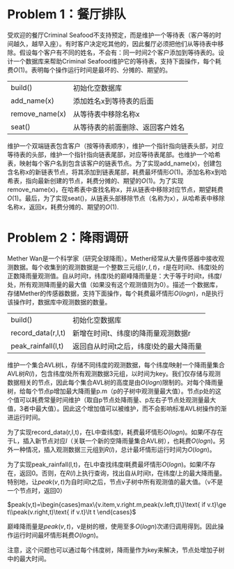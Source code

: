 # Problem 1：餐厅排队

受欢迎的餐厅Criminal Seafood不支持预定，而是维护一个等待表（客户等的时间越久，越早入座）。有时客户决定吃其他的，因此餐厅必须把他们从等待表中移除。假设每个客户有不同的姓名，不会有：同一时间2个客户添加到等待表的。设计一个数据库来帮助Criminal Seafood维护它的等待表，支持下面操作，每个耗费$O(1)$。表明每个操作运行时间是最坏的、分摊的、期望的。

<div>
    <table>
    <tr>
        <td>build()</td>
        <td>初始化空数据库</td>
    </tr>
    <tr>
        <td>add_name(x)</td>
        <td>添加姓名x到等待表的后面</td>
    </tr>
    <tr>
        <td>remove_name(x)</td>
        <td>从等待表中移除名称x</td>
    </tr>
    <tr>
        <td>seat()</td>
        <td>从等待表的前面删除、返回客户姓名</td>
    </tr>
    </table>
</div>

维护一个双端链表包含客户（按等待表顺序），维护一个指针指向链表头部，对应等待表的头部，维护一个指针指向链表尾部，对应等待表尾部。也维护一个哈希表，映射每个客户名到包含该客户的链表节点。为了实现add_name(x)，创建包含名称x的新链表节点，将其添加到链表尾部，耗费最坏情形$O(1)$。添加名称x到哈希表，指向最新创建的节点，耗费分摊的、期望的$O(1)$。为了实现remove_name(x)，在哈希表中查找名称x，并从链表中移除对应节点，期望耗费$O(1)$。最后，为了实现seat()，从链表头部移除节点（名称为x），从哈希表中移除名称x，返回x，耗费分摊的、期望的$O(1)$.

# Problem 2：降雨调研

Mether Wan是一个科学家（研究全球降雨）。Mether经常从大量传感器中接收观测数据。每个收集到的观测数据是一个整数三元组$(r,l,t)$，r是在时间t、纬度l处的正数降雨量观测值。自从时间t，纬度$l$处的巅峰降雨量是：大于等于时间t，纬度$l$处，所有观测降雨量的最大值（如果没有这个观测值则为0）。描述一个数据库，存储Mether的传感器数据，支持下面操作，每个耗费最坏情形$O(logn)$，n是执行该操作时，数据库中观测数据的数量。

<div>
<table>
    <tr>
        <td>build()</td>
        <td>初始化空数据库</td>
    </tr>
    <tr>
        <td>record_data(r,l,t)</td>
        <td>新增在时间t、纬度l的降雨量观测数据r</td>
    </tr>
    <tr>
        <td>peak_rainfall(l,t)</td>
        <td>返回自从时间t之后，纬度l处的最大降雨量</td>
    </tr>
</table>
</div>

维护一个集合AVL树L，存储不同纬度的观测数据，每个纬度$l$映射一个降雨量集合AVL树$R(l)$，包含纬度$l$处所有观测数据3元组，以时间为key。我们仅存储与观测数据相关的节点，因此每个集合AVL树的高度是由$O(logn)$限制的。对每个降雨量树，给每个节点p增加最大降雨量p.m（p的子树中观测量最大值）。节点p处的这个值可以耗费常量时间维护（取自p节点处降雨量、p左右子节点处观测量最大值，3者中最大值）。因此这个增加值可以被维护，而不会影响标准AVL树操作的渐进运行时间。

为了实现record_data(r,l,t)，在L中查纬度l，耗费最坏情形$O(logn)$。如果$l$不存在于L，插入新节点对应$l$（关联一个新的空降雨量集合AVL树），也耗费$O(logn)$。另外一种情况，插入观测数据三元组到$R(l)$，总计最坏情形运行时间为$O(logn)$。

为了实现peak_rainfall(l,t)，在L中查找纬度$l$耗费最坏情形$O(logn)$。如果$l$不存在，返回0。否则，在$R(l)$上执行查询，找出自从时间t，在纬度$l$上的最大降雨量。特别地，让$peak(v, t)$为自时间t之后，节点v子树中所有观测值的最大值。（v不是一个节点时，返回0）

$peak(v,t)=\begin{cases}max\{v.item,v.right.m,peak(v.left,t)\}\text{ if v.t}\ge t\\peak(v.right,t)\text{ if v.t}\lt t \end{cases}$

巅峰降雨量是$peak(v,t)$，v是树的根，使用至多$O(logn)$次递归调用得到。因此操作运行时间最坏情形耗费$O(logn)$。

注意，这个问题也可以通过每个纬度树，降雨量作为key来解决，节点处增加子树中的最大时间。
